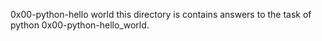  0x00-python-hello world
this directory is contains answers to the task of python 0x00-python-hello_world.

